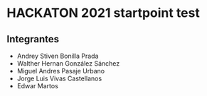 # HACKATON 2021 startpoint test

## Integrantes
* Andrey Stiven Bonilla Prada
* Walther Hernan González Sánchez
* Miguel Andres Pasaje Urbano
* Jorge Luis Vivas Castellanos
* Edwar Martos
